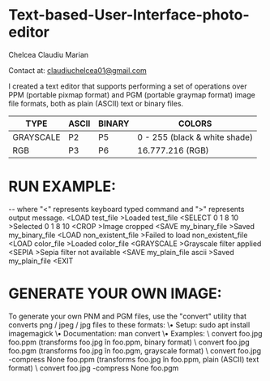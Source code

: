 # Text-based-User-Interface-photo-editor

Chelcea Claudiu Marian

Contact at: claudiuchelcea01@gmail.com

I created a text editor that supports performing a set of operations over PPM (portable pixmap format) and PGM (portable graymap format) image file formats, both as plain (ASCII) text or binary files.

|        TYPE        |        ASCII        |        BINARY       |               COLORS                |
| ------------------ | ------------------- | ------------------- | ----------------------------------- |
|      GRAYSCALE     |         P2          |         P5          |    0 - 255 (black & white shade)    |
|      RGB           |         P3          |         P6          |            16.777.216 (RGB)         |


# RUN EXAMPLE: 
-- where "<" represents keyboard typed command and ">" represents output message.
\<LOAD test_file
\>Loaded test_file
\<SELECT 0 1 8 10
\>Selected 0 1 8 10
\<CROP
\>Image cropped
\<SAVE my_binary_file
\>Saved my_binary_file
\<LOAD non_existent_file
\>Failed to load non_existent_file
\<LOAD color_file
\>Loaded color_file
\<GRAYSCALE
\>Grayscale filter applied
\<SEPIA
\>Sepia filter not available
\<SAVE my_plain_file ascii
\>Saved my_plain_file
\<EXIT

# GENERATE YOUR OWN IMAGE:
To generate your own PNM and PGM files, use the "convert" utility that converts png / jpeg / jpg files to these formats:
\• Setup: sudo apt install imagemagick
\• Documentation: man convert
\• Examples:
\    convert foo.jpg foo.ppm (transforms foo.jpg în foo.ppm, binary format)
\    convert foo.jpg foo.pgm (transforms foo.jpg în foo.pgm, grayscale format)
\    convert foo.jpg -compress None foo.ppm (transforms foo.jpg în foo.ppm, plain (ASCII) text format)
\    convert foo.jpg -compress None foo.pgm
